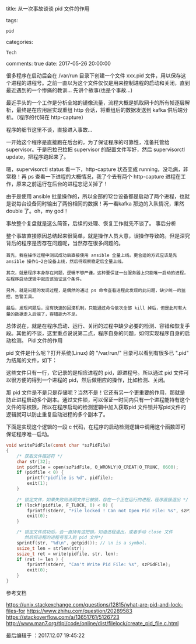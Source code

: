 title: 从一次事故谈谈 pid 文件的作用

tags:

    pid

categories:

    Tech

comments: true
date: 2017-05-26 20:00:00

很多程序在启动后会在 /var/run 目录下创建一个文件 xxx.pid 文件，用以保存这个进程的进程号。之前一直以为这个文件仅仅是用来控制进程的启动和关闭，直到最近遇到的一个惨痛的教训...
先讲个故事(也是个事故...)

最近手头的一个工作是分析全站的镜像流量，流程大概是抓取网卡的所有帧逐层解析，最终是在应用层实现重组 http 会话，将重组后的数据发送到 kafka 供后端分析。（程序的代码在 http-capture）

程序的细节这里不谈，直接进入事故...

一开始这个程序是直接跑在后台的，为了保证程序的可靠性，准备托管给 supervisor。于是巴拉巴拉把 supervisor 的配置文件写好，然后 supervisorctl update，把程序跑起来了。

嗯，supervisorctl status 看一下，http-capture 状态变成 running，没毛病，非常稳！再 ps 查看一下进程的大概情况，我了个去有两个 http-capture 进程在工作，原来之前运行在后台的进程忘记关掉了！

由于是使用 ansible 批量操作的，所以全部的12台设备都是启动了两个进程，也就是说每台设备同时输出了两份相同的数据！再一看kafka 那边的入队情况，果然 double 了。oh，my god！

事故整个复盘就是这么简答，后续的处理、恢复工作就先不谈了。
事后分析

整个事故直接原因总结起来很简单，就是操作人员大意，误操作导致的。但是深究背后的程序是否存在问题呢，当然存在很多问题的。

    首先，我在操作过程中测试成功后直接使用 ansible 全量上线。更合适的方式应该是先ansible 操作1~2台设备上线，然后待观察稳定后全量上线。

    其次，就是程序本身存在问题，逻辑不够严谨，这种要保证一台服务器上只能唯一启动的进程，在程序启动逻辑中就应该验证这个条件。

    另外，就是问题的发现过程，是偶然的通过 ps 命令查看进程此发现的此问题，缺少统一的监控、告警工具。

    最后，发现问题后，没有快速的回滚机制，只能通过命令依次全部 kill 掉后，但是此时有大量的数据走入后端了，容错能力不足。

总体说在，就是在程序启动、运行、关闭的过程中缺少必要的检测、容错和恢复手段。其他的不谈，这里重点说说第二点，程序自身的问题，如何实现程序自身的启动检测。
Pid 文件的作用

pid 文件是什么呢？打开系统(Linux) 的 "/var/run/" 目录可以看到有很多已 ".pid" 为结尾的文件，如下：

这些文件只有一行，它记录的是相应进程的 pid，即进程号。所以通过 pid 文件可以很方便的得到一个进程的 pid，然后做相应的操作，比如检测、关闭。

那 pid 文件是不是只是存储呢？当然不是！它还有另一个更重要的作用，那就是防止进程启动多个副本。通过文件锁，可以保证一时间内只有一个进程能持有这个文件的写权限，所以在程序启动的检测逻辑中加入获取pid 文件锁并写pid文件的逻辑就可以防止重复启动进程的多个副本了。

下面是实现这个逻辑的一段 c 代码，在程序的启动检测逻辑中调用这个函数即可保证程序唯一启动。



```c
void writePidFile(const char *szPidFile)
{
    /* 获取文件描述符 */
    char str[32];
    int pidfile = open(szPidFile, O_WRONLY|O_CREAT|O_TRUNC, 0600);
    if (pidfile < 0) {
        printf("pidfile is %d", pidfile);
        exit(1);
    }
   
    /* 锁定文件，如果失败则说明文件已被锁，存在一个正在运行的进程，程序直接退出 */
    if (lockf(pidfile, F_TLOCK, 0) < 0) {
        fprintf(stderr, "File locked ! Can not Open Pid File: %s", szPidFile);
        exit(0);
    }

    /* 锁定文件成功后，会一直持有这把锁，知道进程退出，或者手动 close 文件
       然后将进程的进程号写入到 pid 文件*/
    sprintf(str, "%d\n", getpid()); // \n is a symbol.
    ssize_t len = strlen(str);
    ssize_t ret = write(pidfile, str, len);
    if (ret != len ) {
        fprintf(stderr, "Can't Write Pid File: %s", szPidFile);
        exit(0);
    }
}

```
参考文档

https://unix.stackexchange.com/questions/12815/what-are-pid-and-lock-files-for
https://www.zhihu.com/question/20289583
https://stackoverflow.com/a/13651761/5126723
http://www.man7.org/tlpi/code/online/dist/filelock/create_pid_file.c.html

最后编辑于 ：2017.12.07 19:45:22